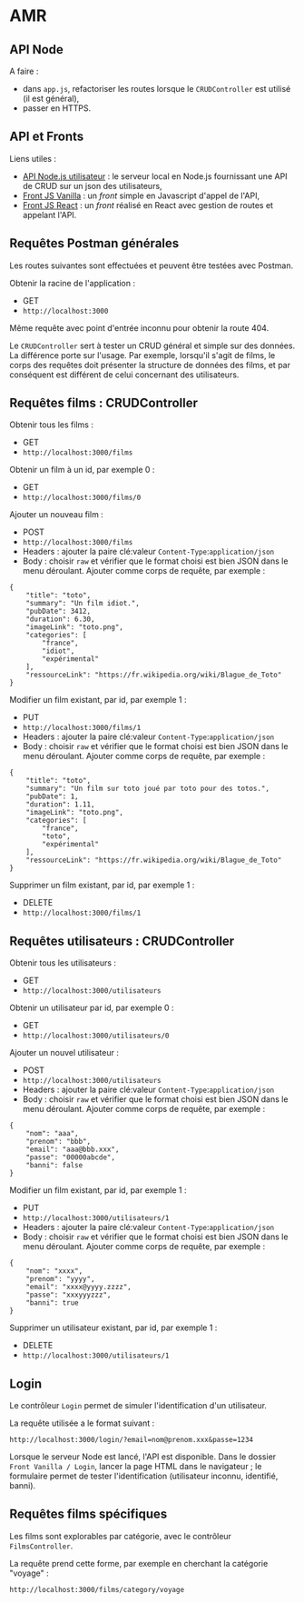# AMR

## API Node

A faire : 
- dans `app.js`, refactoriser les routes lorsque le `CRUDController` est utilisé (il est général),
- passer en HTTPS.

## API et Fronts
Liens utiles :
- [API Node.js utilisateur](https://github.com/AlexandreVenet/Utilisateurs_API_Node) : le serveur local en Node.js fournissant une API de CRUD sur un json des utilisateurs,
- [Front JS Vanilla](https://github.com/AlexandreVenet/Utilisateurs_API_frontVanilla) : un *front* simple en Javascript d'appel de l'API,
- [Front JS React](https://github.com/AlexandreVenet/Utilisateurs_API_frontReact) : un *front* réalisé en React avec gestion de routes et appelant l'API.

## Requêtes Postman générales

Les routes suivantes sont effectuées et peuvent être testées avec Postman.

Obtenir la racine de l'application :
- GET
- `http://localhost:3000`

Même requête avec point d'entrée inconnu pour obtenir la route 404.

Le `CRUDController` sert à tester un CRUD général et simple sur des données. La différence porte sur l'usage. Par exemple, lorsqu'il s'agit de films, le corps des requêtes doit présenter la structure de données des films, et par conséquent est différent de celui concernant des utilisateurs.

## Requêtes films : CRUDController

Obtenir tous les films :
- GET
- `http://localhost:3000/films`

Obtenir un film à un id, par exemple 0 :
- GET
- `http://localhost:3000/films/0`

Ajouter un nouveau film :
- POST
- `http://localhost:3000/films`
- Headers : ajouter la paire clé:valeur `Content-Type`:`application/json`
- Body : choisir `raw` et vérifier que le format choisi est bien JSON dans le menu déroulant. Ajouter comme corps de requête, par exemple :
```
{
	"title": "toto",
	"summary": "Un film idiot.",
	"pubDate": 3412,
	"duration": 6.30,
	"imageLink": "toto.png",
	"categories": [
		"france",
		"idiot",
		"expérimental"
	],
	"ressourceLink": "https://fr.wikipedia.org/wiki/Blague_de_Toto"
}
```

Modifier un film existant, par id, par exemple 1 :
- PUT
- `http://localhost:3000/films/1`
- Headers : ajouter la paire clé:valeur `Content-Type`:`application/json`
- Body : choisir `raw` et vérifier que le format choisi est bien JSON dans le menu déroulant. Ajouter comme corps de requête, par exemple :
```
{
	"title": "toto",
	"summary": "Un film sur toto joué par toto pour des totos.",
	"pubDate": 1,
	"duration": 1.11,
	"imageLink": "toto.png",
	"categories": [
		"france",
		"toto",
		"expérimental"
	],
	"ressourceLink": "https://fr.wikipedia.org/wiki/Blague_de_Toto"
}
```

Supprimer un film existant, par id, par exemple 1 :
- DELETE
- `http://localhost:3000/films/1`

## Requêtes utilisateurs : CRUDController

Obtenir tous les utilisateurs :
- GET
- `http://localhost:3000/utilisateurs`

Obtenir un utilisateur par id, par exemple 0 :
- GET
- `http://localhost:3000/utilisateurs/0`

Ajouter un nouvel utilisateur :
- POST
- `http://localhost:3000/utilisateurs`
- Headers : ajouter la paire clé:valeur `Content-Type`:`application/json`
- Body : choisir `raw` et vérifier que le format choisi est bien JSON dans le menu déroulant. Ajouter comme corps de requête, par exemple :
```
{
	"nom": "aaa",
	"prenom": "bbb",
	"email": "aaa@bbb.xxx",
	"passe": "00000abcde",
	"banni": false
}
```

Modifier un film existant, par id, par exemple 1 :
- PUT
- `http://localhost:3000/utilisateurs/1`
- Headers : ajouter la paire clé:valeur `Content-Type`:`application/json`
- Body : choisir `raw` et vérifier que le format choisi est bien JSON dans le menu déroulant. Ajouter comme corps de requête, par exemple :
```
{
	"nom": "xxxx",
	"prenom": "yyyy",
	"email": "xxxx@yyyy.zzzz",
	"passe": "xxxyyyzzz",
	"banni": true
}
```

Supprimer un utilisateur existant, par id, par exemple 1 :
- DELETE
- `http://localhost:3000/utilisateurs/1`

## Login

Le contrôleur `Login` permet de simuler l'identification d'un utilisateur.

La requête utilisée a le format suivant :
```
http://localhost:3000/login/?email=nom@prenom.xxx&passe=1234
```

Lorsque le serveur Node est lancé, l'API est disponible. Dans le dossier `Front Vanilla / Login`, lancer la page HTML dans le navigateur ; le formulaire permet de tester l'identification (utilisateur inconnu, identifié, banni).

## Requêtes films spécifiques

Les films sont explorables par catégorie, avec le contrôleur `FilmsController`.

La requête prend cette forme, par exemple en cherchant la catégorie "voyage" :
```
http://localhost:3000/films/category/voyage
```

